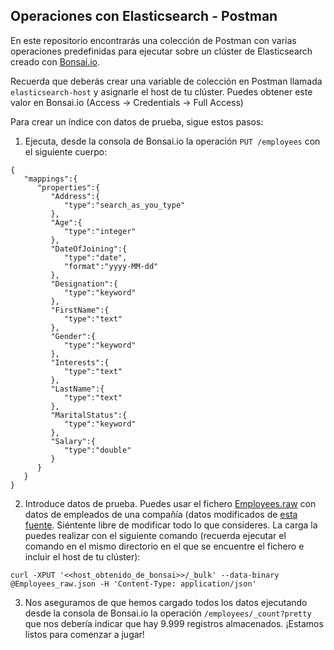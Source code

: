 ## Operaciones con Elasticsearch - Postman
En este repositorio encontrarás una colección de Postman con varias operaciones predefinidas para ejecutar sobre un clúster de Elasticsearch creado con [Bonsai.io](https://app.bonsai.io/).

Recuerda que deberás crear una variable de colección en Postman llamada ``elasticsearch-host`` y asignarle el host de tu clúster. Puedes obtener este valor en Bonsai.io (Access -> Credentials -> Full Access)

Para crear un índice con datos de prueba, sigue estos pasos:

1) Ejecuta, desde la consola de Bonsai.io la operación ``PUT /employees`` con el siguiente cuerpo:
```
{
   "mappings":{
      "properties":{
         "Address":{
            "type":"search_as_you_type"
         },
         "Age":{
            "type":"integer"
         },
         "DateOfJoining":{
            "type":"date",
            "format":"yyyy-MM-dd"
         },
         "Designation":{
            "type":"keyword"
         },
         "FirstName":{
            "type":"text"
         },
         "Gender":{
            "type":"keyword"
         },
         "Interests":{
            "type":"text"
         },
         "LastName":{
            "type":"text"
         },
         "MaritalStatus":{
            "type":"keyword"
         },
         "Salary":{
            "type":"double"
         }
      }
   }
}
```
2) Introduce datos de prueba. Puedes usar el fichero [Employees.raw](https://github.com/UnirCs/elasticsearch-operations-postman/blob/master/Employees_raw.json) con datos de empleados de una compañía (datos modificados de [esta fuente](http://ikeptwalking.com/elasticsearch-sample-data/). Siéntente libre de modificar todo lo que consideres. La carga la puedes realizar con el siguiente comando (recuerda ejecutar el comando en el mismo directorio en el que se encuentre el fichero e incluir el host de tu clúster):
```
curl -XPUT '<<host_obtenido_de_bonsai>>/_bulk' --data-binary @Employees_raw.json -H 'Content-Type: application/json'
```

3) Nos aseguramos de que hemos cargado todos los datos ejecutando desde la consola de Bonsai.io la operación ``/employees/_count?pretty`` que nos debería indicar que hay 9.999 registros almacenados. ¡Estamos listos para comenzar a jugar!
